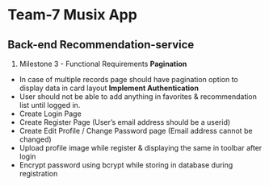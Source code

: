 # Team-7 Musix App

## Back-end Recommendation-service 

1. Milestone 3 - Functional Requirements
    **Pagination**
- In case of multiple records page should have pagination option to display data in card layout
    **Implement Authentication**
- User should not be able to add anything in favorites & recommendation list until logged in.
- Create Login Page
- Create Register Page (User’s email address should be a userid)
- Create Edit Profile / Change Password page (Email address cannot be changed)
- Upload profile image while register & displaying the same in toolbar after login
- Encrypt password using bcrypt while storing in database during registration